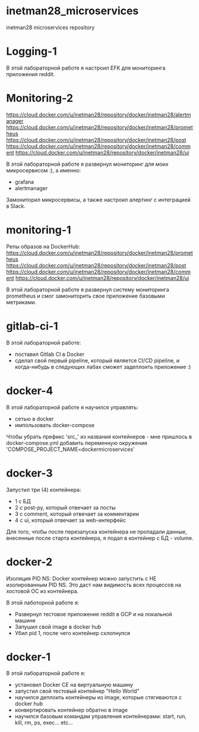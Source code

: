 # inetman28_microservices
inetman28 microservices repository

# Logging-1

В этой лабораторной работе я настроил EFK для мониторинга приложения reddit. 

# Monitoring-2

https://cloud.docker.com/u/inetman28/repository/docker/inetman28/alertmanager
https://cloud.docker.com/u/inetman28/repository/docker/inetman28/prometheus
https://cloud.docker.com/u/inetman28/repository/docker/inetman28/post
https://cloud.docker.com/u/inetman28/repository/docker/inetman28/comment
https://cloud.docker.com/u/inetman28/repository/docker/inetman28/ui

В этой лабораторной работе я развернул мониторинг для моих микросервисом :), а именно:
- grafana
- alertmanager

Замониторил микросервисы, а также настроил алертинг с интеграцией в Slack. 

# monitoring-1

Репы образов на DockerHub:
https://cloud.docker.com/u/inetman28/repository/docker/inetman28/prometheus
https://cloud.docker.com/u/inetman28/repository/docker/inetman28/post
https://cloud.docker.com/u/inetman28/repository/docker/inetman28/comment
https://cloud.docker.com/u/inetman28/repository/docker/inetman28/ui

В этой лабораторной работе я развернул систему мониторинга prometheus и смог замониторить свое приложение базовыми метриками.

# gitlab-ci-1

В этой лабораторной работе:
- поставил Gitlab CI в Docker
- сделал свой первый pipeline, который является CI/CD
pipeline, и когда-нибудь в следующих лабах сможет задеплоить приложение :) 

# docker-4

В этой лабораторной работе я научился управлять:
- сетью в docker
- импользовать docker-compose

Чтобы убрать префикс 'src_' из названия контейнеров - мне пришлось в docker-compose.yml добавить
переменную окружения 'COMPOSE_PROJECT_NAME=dockermicroservices'

# docker-3 

Запустил три (4) контейнера:
- 1 с БД
- 2 с post-py, который отвечает за посты 
- 3 с comment, который отвечает за комментарии
- 4 с ui, который отвечает за web-интерфейс

Для того, чтобы после перезапуска контейнера не пропадали данные, внесенные после старта контейнера, я подал в контейнер с БД - volume. 

# docker-2

Изоляция PID NS: Docker контейнер можно запустить с НЕ изолированным PID NS. Это даст нам видимость всех процессов на хостовой ОС из контейнера. 

В этой лаботорной работе я:
- Развернул тестовое приложение reddit в GCP и на локальной машине
- Запушил свой image в docker hub
- Убил pid 1, после чего контейнер схлопнулся 

# docker-1

В этой лабораторной работе я:
- установил Docker CE на виртуальную машину
- запустил свой тестовый контейнер "Hello World"
- научился деплоить контейнеры из image, которые стягиваются с docker hub
- конвертировать контейнер обратно в image
- научился базовым командам управления контейнерами: start, run, kill, rm, ps, exec... etc...
